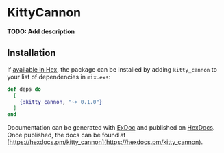 # KittyCannon

**TODO: Add description**

## Installation

If [available in Hex](https://hex.pm/docs/publish), the package can be installed
by adding `kitty_cannon` to your list of dependencies in `mix.exs`:

```elixir
def deps do
  [
    {:kitty_cannon, "~> 0.1.0"}
  ]
end
```

Documentation can be generated with [ExDoc](https://github.com/elixir-lang/ex_doc)
and published on [HexDocs](https://hexdocs.pm). Once published, the docs can
be found at [https://hexdocs.pm/kitty_cannon](https://hexdocs.pm/kitty_cannon).

